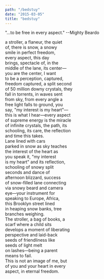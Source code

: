 ```yaml
---
path: "/bedstuy"
date: "2015-03-05"
title: "bedstuy"
---
```


"...to be free in every aspect." --Mighty Beardo<!-- end -->

a stroller, a flaneur, the quiet      
of, there is snow, a snowy     
smile in perfect freedom,     
every aspect, this day     
brings, spectacle of, in the      
middle of the lane, its center—      
you are the center, I want  
to be a perception, captured,   
freedom captured, a split second  
of 50 million downy crystals, they  
fall in torrents, in waves sent   
from sky, from every angle a   
free light falls to ground, you   
say, "my interest is my heart"—  
this is what I hear—every aspect  
of supreme energy is the miracle  
of infinite crystals, the path, its  
schooling, its care, the reflection  
and time this takes.  
Lane lined with cars   
parked in snow as sky teaches  
the interest of the heart as  
you speak it, "my interest  
is my heart" and its reflection,   
schooling of snowy split  
seconds and dance of   
afternoon blizzard, success  
of snow-filled lane connecting  
via snowy beard and camera  
eye—your instrument for   
speaking to Europe, Africa,   
this Brooklyn street lined   
in heaping snow banks, tree  
branches weighing.  
The stroller, a bag of books, a  
scarf where a child sits   
develops a moment of liberating  
perspective and laid-back  
seeds of friendliness like   
seeds of light melt   
on lashes—being a parent  
means to fail.   
This is not an image of me, but  
of you and your heart in every  
aspect, in eternal freedom.

